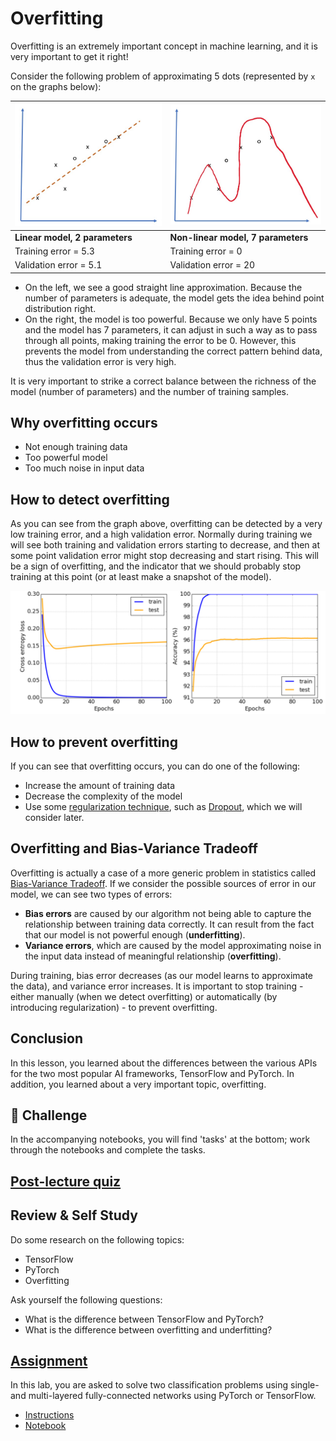 # Overfitting

Overfitting is an extremely important concept in machine learning, and it is very important to get it right!

Consider the following problem of approximating 5 dots (represented by `x` on the graphs below):

![linear](../images/overfit1.jpg) | ![overfit](../images/overfit2.jpg)
-------------------------|--------------------------
**Linear model, 2 parameters** | **Non-linear model, 7 parameters**
Training error = 5.3 | Training error = 0
Validation error = 5.1 | Validation error = 20

* On the left, we see a good straight line approximation. Because the number of parameters is adequate, the model gets the idea behind point distribution right.
* On the right, the model is too powerful. Because we only have 5 points and the model has 7 parameters, it can adjust in such a way as to pass through all points, making training the error to be 0. However, this prevents the model from understanding the correct pattern behind data, thus the validation error is very high.

It is very important to strike a correct balance between the richness of the model (number of parameters) and the number of training samples.

## Why overfitting occurs

  * Not enough training data
  * Too powerful model
  * Too much noise in input data

## How to detect overfitting

As you can see from the graph above, overfitting can be detected by a very low training error, and a high validation error. Normally during training we will see both training and validation errors starting to decrease, and then at some point validation error might stop decreasing and start rising. This will be a sign of overfitting, and the indicator that we should probably stop training at this point (or at least make a snapshot of the model).

![overfitting](../images/Overfitting.png)

## How to prevent overfitting

If you can see that overfitting occurs, you can do one of the following:

 * Increase the amount of training data
 * Decrease the complexity of the model
 * Use some [regularization technique](../../4-ComputerVision/08-TransferLearning/TrainingTricks.md), such as [Dropout](../../4-ComputerVision/08-TransferLearning/TrainingTricks.md#Dropout), which we will consider later.

## Overfitting and Bias-Variance Tradeoff

Overfitting is actually a case of a more generic problem in statistics called [Bias-Variance Tradeoff](https://en.wikipedia.org/wiki/Bias%E2%80%93variance_tradeoff). If we consider the possible sources of error in our model, we can see two types of errors:

* **Bias errors** are caused by our algorithm not being able to capture the relationship between training data correctly. It can result from the fact that our model is not powerful enough (**underfitting**).
* **Variance errors**, which are caused by the model approximating noise in the input data instead of meaningful relationship (**overfitting**).

During training, bias error decreases (as our model learns to approximate the data), and variance error increases. It is important to stop training - either manually (when we detect overfitting) or automatically (by introducing regularization) - to prevent overfitting.

## Conclusion

In this lesson, you learned about the differences between the various APIs for the two most popular AI frameworks, TensorFlow and PyTorch. In addition, you learned about a very important topic, overfitting.

## 🚀 Challenge

In the accompanying notebooks, you will find 'tasks' at the bottom; work through the notebooks and complete the tasks.

## [Post-lecture quiz](https://black-ground-0cc93280f.1.azurestaticapps.net/quiz/205)

## Review & Self Study

Do some research on the following topics:

- TensorFlow
- PyTorch
- Overfitting

Ask yourself the following questions:

- What is the difference between TensorFlow and PyTorch?
- What is the difference between overfitting and underfitting?

## [Assignment](lab/README.md)

In this lab, you are asked to solve two classification problems using single- and multi-layered fully-connected networks using PyTorch or TensorFlow.

* [Instructions](lab/README.md)
* [Notebook](lab/LabFrameworks.ipynb)
